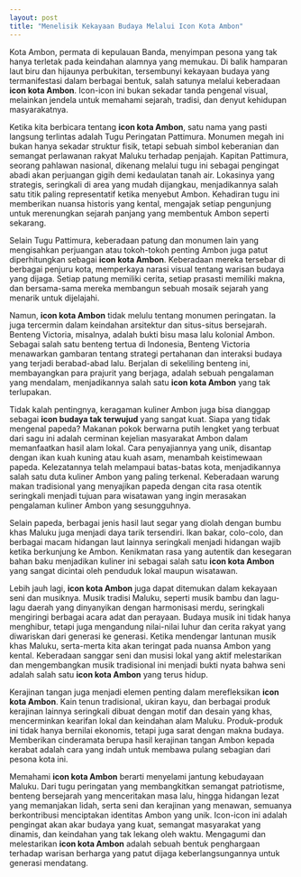 ```yaml
---
layout: post
title: "Menelisik Kekayaan Budaya Melalui Icon Kota Ambon"
---
```


Kota Ambon, permata di kepulauan Banda, menyimpan pesona yang tak hanya terletak pada keindahan alamnya yang memukau. Di balik hamparan laut biru dan hijaunya perbukitan, tersembunyi kekayaan budaya yang termanifestasi dalam berbagai bentuk, salah satunya melalui keberadaan **icon kota Ambon**. Icon-icon ini bukan sekadar tanda pengenal visual, melainkan jendela untuk memahami sejarah, tradisi, dan denyut kehidupan masyarakatnya.

Ketika kita berbicara tentang **icon kota Ambon**, satu nama yang pasti langsung terlintas adalah Tugu Peringatan Pattimura. Monumen megah ini bukan hanya sekadar struktur fisik, tetapi sebuah simbol keberanian dan semangat perlawanan rakyat Maluku terhadap penjajah. Kapitan Pattimura, seorang pahlawan nasional, dikenang melalui tugu ini sebagai pengingat abadi akan perjuangan gigih demi kedaulatan tanah air. Lokasinya yang strategis, seringkali di area yang mudah dijangkau, menjadikannya salah satu titik paling representatif ketika menyebut Ambon. Kehadiran tugu ini memberikan nuansa historis yang kental, mengajak setiap pengunjung untuk merenungkan sejarah panjang yang membentuk Ambon seperti sekarang.

Selain Tugu Pattimura, keberadaan patung dan monumen lain yang mengisahkan perjuangan atau tokoh-tokoh penting Ambon juga patut diperhitungkan sebagai **icon kota Ambon**. Keberadaan mereka tersebar di berbagai penjuru kota, memperkaya narasi visual tentang warisan budaya yang dijaga. Setiap patung memiliki cerita, setiap prasasti memiliki makna, dan bersama-sama mereka membangun sebuah mosaik sejarah yang menarik untuk dijelajahi.

Namun, **icon kota Ambon** tidak melulu tentang monumen peringatan. Ia juga tercermin dalam keindahan arsitektur dan situs-situs bersejarah. Benteng Victoria, misalnya, adalah bukti bisu masa lalu kolonial Ambon. Sebagai salah satu benteng tertua di Indonesia, Benteng Victoria menawarkan gambaran tentang strategi pertahanan dan interaksi budaya yang terjadi berabad-abad lalu. Berjalan di sekeliling benteng ini, membayangkan para prajurit yang berjaga, adalah sebuah pengalaman yang mendalam, menjadikannya salah satu **icon kota Ambon** yang tak terlupakan.

Tidak kalah pentingnya, keragaman kuliner Ambon juga bisa dianggap sebagai **icon budaya tak terwujud** yang sangat kuat. Siapa yang tidak mengenal papeda? Makanan pokok berwarna putih lengket yang terbuat dari sagu ini adalah cerminan kejelian masyarakat Ambon dalam memanfaatkan hasil alam lokal. Cara penyajiannya yang unik, disantap dengan ikan kuah kuning atau kuah asam, menambah keistimewaan papeda. Kelezatannya telah melampaui batas-batas kota, menjadikannya salah satu duta kuliner Ambon yang paling terkenal. Keberadaan warung makan tradisional yang menyajikan papeda dengan cita rasa otentik seringkali menjadi tujuan para wisatawan yang ingin merasakan pengalaman kuliner Ambon yang sesungguhnya.

Selain papeda, berbagai jenis hasil laut segar yang diolah dengan bumbu khas Maluku juga menjadi daya tarik tersendiri. Ikan bakar, colo-colo, dan berbagai macam hidangan laut lainnya seringkali menjadi hidangan wajib ketika berkunjung ke Ambon. Kenikmatan rasa yang autentik dan kesegaran bahan baku menjadikan kuliner ini sebagai salah satu **icon kota Ambon** yang sangat dicintai oleh penduduk lokal maupun wisatawan.

Lebih jauh lagi, **icon kota Ambon** juga dapat ditemukan dalam kekayaan seni dan musiknya. Musik tradisi Maluku, seperti musik bambu dan lagu-lagu daerah yang dinyanyikan dengan harmonisasi merdu, seringkali mengiringi berbagai acara adat dan perayaan. Budaya musik ini tidak hanya menghibur, tetapi juga mengandung nilai-nilai luhur dan cerita rakyat yang diwariskan dari generasi ke generasi. Ketika mendengar lantunan musik khas Maluku, serta-merta kita akan teringat pada nuansa Ambon yang kental. Keberadaan sanggar seni dan musisi lokal yang aktif melestarikan dan mengembangkan musik tradisional ini menjadi bukti nyata bahwa seni adalah salah satu **icon kota Ambon** yang terus hidup.

Kerajinan tangan juga menjadi elemen penting dalam merefleksikan **icon kota Ambon**. Kain tenun tradisional, ukiran kayu, dan berbagai produk kerajinan lainnya seringkali dibuat dengan motif dan desain yang khas, mencerminkan kearifan lokal dan keindahan alam Maluku. Produk-produk ini tidak hanya bernilai ekonomis, tetapi juga sarat dengan makna budaya. Memberikan cinderamata berupa hasil kerajinan tangan Ambon kepada kerabat adalah cara yang indah untuk membawa pulang sebagian dari pesona kota ini.

Memahami **icon kota Ambon** berarti menyelami jantung kebudayaan Maluku. Dari tugu peringatan yang membangkitkan semangat patriotisme, benteng bersejarah yang menceritakan masa lalu, hingga hidangan lezat yang memanjakan lidah, serta seni dan kerajinan yang menawan, semuanya berkontribusi menciptakan identitas Ambon yang unik. Icon-icon ini adalah pengingat akan akar budaya yang kuat, semangat masyarakat yang dinamis, dan keindahan yang tak lekang oleh waktu. Mengagumi dan melestarikan **icon kota Ambon** adalah sebuah bentuk penghargaan terhadap warisan berharga yang patut dijaga keberlangsungannya untuk generasi mendatang.

